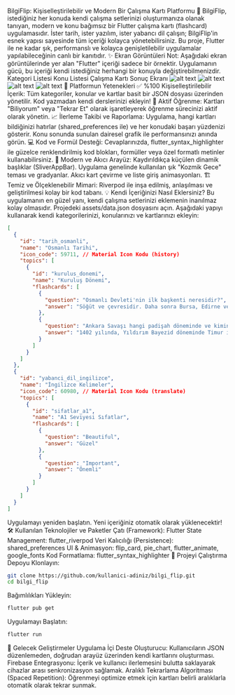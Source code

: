 BilgiFlip: Kişiselleştirilebilir ve Modern Bir Çalışma Kartı Platformu 🚀
BilgiFlip, istediğiniz her konuda kendi çalışma setlerinizi oluşturmanıza olanak tanıyan, modern ve konu bağımsız bir Flutter çalışma kartı (flashcard) uygulamasıdır. İster tarih, ister yazılım, ister yabancı dil çalışın; BilgiFlip'in esnek yapısı sayesinde tüm içeriği kolayca yönetebilirsiniz.
Bu proje, Flutter ile ne kadar şık, performanslı ve kolayca genişletilebilir uygulamalar yapılabileceğinin canlı bir kanıtıdır.
✨ Ekran Görüntüleri
Not: Aşağıdaki ekran görüntülerinde yer alan "Flutter" içeriği sadece bir örnektir. Uygulamanın gücü, bu içeriği kendi istediğiniz herhangi bir konuyla değiştirebilmenizdir.
Kategori Listesi	Konu Listesi	Çalışma Kartı	Sonuç Ekranı
![alt text](ekran-goruntusu-kategoriler.png)
![alt text](ekran-goruntusu-konular.png)
![alt text](ekran-goruntusu-kart.png)
![alt text](ekran-goruntusu-sonuc.png)
🌟 Platformun Yetenekleri
✅ %100 Kişiselleştirilebilir İçerik: Tüm kategoriler, konular ve kartlar basit bir JSON dosyası üzerinden yönetilir. Kod yazmadan kendi derslerinizi ekleyin!
🧠 Aktif Öğrenme: Kartları "Biliyorum" veya "Tekrar Et" olarak işaretleyerek öğrenme sürecinizi aktif olarak yönetin.
📈 İlerleme Takibi ve Raporlama: Uygulama, hangi kartları bildiğinizi hatırlar (shared_preferences ile) ve her konudaki başarı yüzdenizi gösterir. Konu sonunda sunulan dairesel grafik ile performansınızı anında görün.
💻 Kod ve Formül Desteği: Cevaplarınızda, flutter_syntax_highlighter ile güzelce renklendirilmiş kod blokları, formüller veya özel formatlı metinler kullanabilirsiniz.
🎨 Modern ve Akıcı Arayüz:
Kaydırıldıkça küçülen dinamik başlıklar (SliverAppBar).
Uygulama genelinde kullanılan şık "Kozmik Gece" teması ve gradyanlar.
Akıcı kart çevirme ve liste giriş animasyonları.
🏗️ Temiz ve Ölçeklenebilir Mimari: Riverpod ile inşa edilmiş, anlaşılması ve geliştirilmesi kolay bir kod tabanı.
💡 Kendi İçeriğinizi Nasıl Eklersiniz?
Bu uygulamanın en güzel yanı, kendi çalışma setlerinizi eklemenin inanılmaz kolay olmasıdır.
Projedeki assets/data.json dosyasını açın.
Aşağıdaki yapıyı kullanarak kendi kategorilerinizi, konularınızı ve kartlarınızı ekleyin:
```json
[
  {
    "id": "tarih_osmanli",
    "name": "Osmanlı Tarihi",
    "icon_code": 59711, // Material Icon Kodu (history)
    "topics": [
      {
        "id": "kurulus_donemi",
        "name": "Kuruluş Dönemi",
        "flashcards": [
          {
            "question": "Osmanlı Devleti'nin ilk başkenti neresidir?",
            "answer": "Söğüt ve çevresidir. Daha sonra Bursa, Edirne ve son olarak İstanbul başkent olmuştur."
          },
          {
            "question": "Ankara Savaşı hangi padişah döneminde ve kiminle yapılmıştır?",
            "answer": "1402 yılında, Yıldırım Bayezid döneminde Timur ile yapılmıştır. Bu savaş sonrası Fetret Devri başlamıştır."
          }
        ]
      }
    ]
  },
  {
    "id": "yabanci_dil_ingilizce",
    "name": "İngilizce Kelimeler",
    "icon_code": 60980, // Material Icon Kodu (translate)
    "topics": [
      {
        "id": "sifatlar_a1",
        "name": "A1 Seviyesi Sıfatlar",
        "flashcards": [
          {
            "question": "Beautiful",
            "answer": "Güzel"
          },
          {
            "question": "Important",
            "answer": "Önemli"
          }
        ]
      }
    ]
  }
]
```
Uygulamayı yeniden başlatın. Yeni içeriğiniz otomatik olarak yüklenecektir!
🛠️ Kullanılan Teknolojiler ve Paketler
Çatı (Framework): Flutter
State Management: flutter_riverpod
Veri Kalıcılığı (Persistence): shared_preferences
UI & Animasyon: flip_card, pie_chart, flutter_animate, google_fonts
Kod Formatlama: flutter_syntax_highlighter
🚀 Projeyi Çalıştırma
Depoyu Klonlayın:
```sh
git clone https://github.com/kullanici-adiniz/bilgi_flip.git
cd bilgi_flip
```
Bağımlılıkları Yükleyin:
```sh
flutter pub get
```
Uygulamayı Başlatın:
```sh
flutter run
```
🎯 Gelecek Geliştirmeler
Uygulama İçi Deste Oluşturucu: Kullanıcıların JSON düzenlemeden, doğrudan arayüz üzerinden kendi kartlarını oluşturması.
Firebase Entegrasyonu: İçerik ve kullanıcı ilerlemesini bulutta saklayarak cihazlar arası senkronizasyon sağlamak.
Aralıklı Tekrarlama Algoritması (Spaced Repetition): Öğrenmeyi optimize etmek için kartları belirli aralıklarla otomatik olarak tekrar sunmak.

